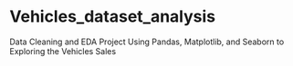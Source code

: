 # Vehicles_dataset_analysis
Data Cleaning and EDA Project Using Pandas, Matplotlib, and Seaborn to Exploring the Vehicles Sales
